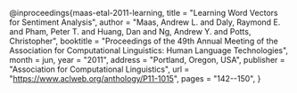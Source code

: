@inproceedings{maas-etal-2011-learning,
    title = "Learning Word Vectors for Sentiment Analysis",
    author = "Maas, Andrew L.  and
      Daly, Raymond E.  and
      Pham, Peter T.  and
      Huang, Dan  and
      Ng, Andrew Y.  and
      Potts, Christopher",
    booktitle = "Proceedings of the 49th Annual Meeting of the Association for Computational Linguistics: Human Language Technologies",
    month = jun,
    year = "2011",
    address = "Portland, Oregon, USA",
    publisher = "Association for Computational Linguistics",
    url = "https://www.aclweb.org/anthology/P11-1015",
    pages = "142--150",
}